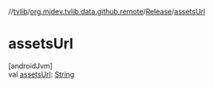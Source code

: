 //[tvlib](../../../index.md)/[org.mjdev.tvlib.data.github.remote](../index.md)/[Release](index.md)/[assetsUrl](assets-url.md)

# assetsUrl

[androidJvm]\
val [assetsUrl](assets-url.md): [String](https://kotlinlang.org/api/latest/jvm/stdlib/kotlin/-string/index.html)
